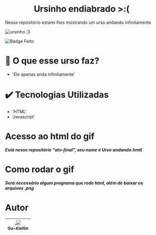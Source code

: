 <h1 align="center"> Ursinho endiabrado >:(</h1>
Nesse repositório estarei lhes mostrando um urso andando infinitamente

![ursinho :3](https://user-images.githubusercontent.com/118762722/205078005-49a5fcf3-0307-4e81-8b51-935688f04205.png)

![Badge Feito](https://img.shields.io/badge/Status-Feito-red)

# :hammer: O que esse urso faz?

- 'Ele apenas anda infinitamente'

# :heavy_check_mark: Tecnologias Utilizadas

- 'HTML'
- 'Javascript'

# Acesso ao html do gif
***Está nesse repositório "atv-final", seu nome é Urso andando.hmtl***

# Como rodar o gif
***Será necessário algum programa que rode html, além de baixar os arquivos .png***

# Autor

| .[<img src="https://github.com/account" widith=115><br><sub>Gu-Kleitin</sub>](https://github.com/Gu-Kleitin) |
| :---: |
